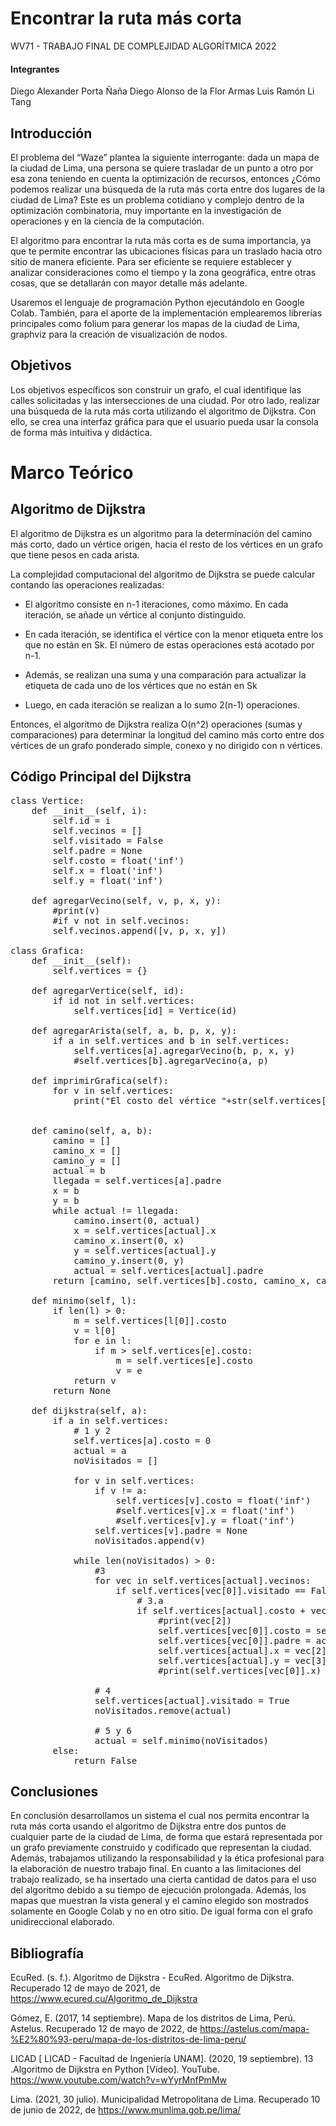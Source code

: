 # Encontrar la ruta más corta
WV71 - TRABAJO FINAL DE COMPLEJIDAD ALGORÍTMICA 2022

#### Integrantes
Diego Alexander Porta Ñaña
Diego Alonso de la Flor Armas
Luis Ramón Li Tang

## Introducción
El problema del “Waze” plantea la siguiente interrogante: dada un mapa de la ciudad de Lima, 
una persona se quiere trasladar de un punto a otro por esa zona teniendo en cuenta la optimización de recursos, 
entonces ¿Cómo podemos realizar una búsqueda de la ruta más corta entre dos lugares de la ciudad de Lima? 
Este es un problema cotidiano y complejo dentro de la optimización combinatoria, 
muy importante en la investigación de operaciones y en la ciencia de la computación.

El algoritmo para encontrar la ruta más corta es de suma importancia, 
ya que te permite encontrar las ubicaciones físicas para un traslado hacia otro sitio de manera eficiente. 
Para ser eficiente se requiere establecer y analizar consideraciones como el tiempo y la zona geográfica, entre otras cosas, 
que se detallarán con mayor detalle más adelante.

Usaremos el lenguaje de programación Python ejecutándolo en Google Colab. También, 
para el aporte de la implementación emplearemos librerías principales como folium para generar 
los mapas de la ciudad de Lima, graphviz para la creación de visualización de nodos.

## Objetivos
Los objetivos específicos son construir un grafo, el cual identifique las calles solicitadas y 
las intersecciones de una ciudad. Por otro lado, realizar una búsqueda de la ruta más corta utilizando el algoritmo de Dijkstra.
Con ello, se crea una interfaz gráfica para que el usuario pueda usar la consola de forma más intuitiva y didáctica.

# Marco Teórico

## Algoritmo de Dijkstra
El algoritmo de Dijkstra es un algoritmo para la determinación del camino más corto, dado un vértice origen, hacia el resto de los vértices en un grafo que tiene pesos en cada arista.

La complejidad computacional del algoritmo de Dijkstra se puede calcular contando las operaciones realizadas:

- El algoritmo consiste en n-1 iteraciones, como máximo. En cada iteración, se añade un vértice al conjunto distinguido.

- En cada iteración, se identifica el vértice con la menor etiqueta entre los que no están en Sk. El número de estas operaciones está acotado por n-1.

- Además, se realizan una suma y una comparación para actualizar la etiqueta de cada uno de los vértices que no están en Sk

- Luego, en cada iteración se realizan a lo sumo 2(n-1) operaciones.

Entonces, el algoritmo de Dijkstra realiza O(n^2) operaciones (sumas y comparaciones) para determinar la longitud del camino más corto entre dos vértices de un grafo ponderado simple, conexo y no dirigido con n vértices.

## Código Principal del Dijkstra
<pre>
class Vertice:
	def __init__(self, i):
		self.id = i
		self.vecinos = []
		self.visitado = False
		self.padre = None
		self.costo = float('inf')
		self.x = float('inf')
		self.y = float('inf')

	def agregarVecino(self, v, p, x, y):
		#print(v)
		#if v not in self.vecinos:
		self.vecinos.append([v, p, x, y])

class Grafica:
	def __init__(self):
		self.vertices = {}

	def agregarVertice(self, id):
		if id not in self.vertices:
			self.vertices[id] = Vertice(id)

	def agregarArista(self, a, b, p, x, y):
		if a in self.vertices and b in self.vertices:
			self.vertices[a].agregarVecino(b, p, x, y)
			#self.vertices[b].agregarVecino(a, p)

	def imprimirGrafica(self):
		for v in self.vertices:
			print("El costo del vértice "+str(self.vertices[v].id)+" es "+ str(self.vertices[v].costo)+" llegando desde "+str(self.vertices[v].padre))
			
	
	def camino(self, a, b):
		camino = []
		camino_x = []
		camino_y = []
		actual = b
		llegada = self.vertices[a].padre
		x = b
		y = b
		while actual != llegada:
			camino.insert(0, actual)
			x = self.vertices[actual].x
			camino_x.insert(0, x)
			y = self.vertices[actual].y
			camino_y.insert(0, y)
			actual = self.vertices[actual].padre
		return [camino, self.vertices[b].costo, camino_x, camino_y]

	def minimo(self, l):
		if len(l) > 0:
			m = self.vertices[l[0]].costo
			v = l[0]
			for e in l:
				if m > self.vertices[e].costo:
					m = self.vertices[e].costo
					v = e
			return v
		return None

	def dijkstra(self, a):
		if a in self.vertices:
			# 1 y 2
			self.vertices[a].costo = 0
			actual = a
			noVisitados = []
			
			for v in self.vertices:
				if v != a:
					self.vertices[v].costo = float('inf')
					#self.vertices[v].x = float('inf')
					#self.vertices[v].y = float('inf')
				self.vertices[v].padre = None
				noVisitados.append(v)

			while len(noVisitados) > 0:
				#3
				for vec in self.vertices[actual].vecinos:
					if self.vertices[vec[0]].visitado == False:
						# 3.a
						if self.vertices[actual].costo + vec[1] < self.vertices[vec[0]].costo:
							#print(vec[2])
							self.vertices[vec[0]].costo = self.vertices[actual].costo + vec[1]
							self.vertices[vec[0]].padre = actual
							self.vertices[actual].x = vec[2]
							self.vertices[actual].y = vec[3]
							#print(self.vertices[vec[0]].x)

				# 4
				self.vertices[actual].visitado = True
				noVisitados.remove(actual)

				# 5 y 6
				actual = self.minimo(noVisitados)
		else:
			return False
</pre>

## Conclusiones
En conclusión desarrollamos un sistema el cual nos permita encontrar la ruta más corta usando el algoritmo de Dijkstra entre dos puntos de cualquier parte de la ciudad de Lima, de forma que estará representada por un grafo previamente construido y codificado que representan la ciudad. Además, trabajamos utilizando la responsabilidad y la ética profesional para la elaboración de nuestro trabajo final.
En cuanto a las limitaciones del trabajo realizado, se ha insertado una cierta cantidad de datos para el uso del algoritmo debido a su tiempo de ejecución prolongada. Además, los mapas que muestran la vista general y el camino elegido son mostrados solamente en Google Colab y no en otro sitio. De igual forma con el grafo unidireccional elaborado.

## Bibliografía
EcuRed. (s. f.). Algoritmo de Dijkstra - EcuRed. Algoritmo de Dijkstra. Recuperado 12 de mayo de 2021, de https://www.ecured.cu/Algoritmo_de_Dijkstra

Gómez, E. (2017, 14 septiembre). Mapa de los distritos de Lima, Perú. Astelus. Recuperado 12 de mayo de 2022, de https://astelus.com/mapa-%E2%80%93-peru/mapa-de-los-distritos-de-lima-peru/

LICAD [ LICAD - Facultad de Ingeniería UNAM]. (2020, 19 septiembre). 13 .Algoritmo de Dijkstra en Python [Vídeo]. YouTube. https://www.youtube.com/watch?v=wYyrMnfPmMw

Lima. (2021, 30 julio). Municipalidad Metropolitana de Lima. Recuperado 10 de junio de 2022, de https://www.munlima.gob.pe/lima/ 
